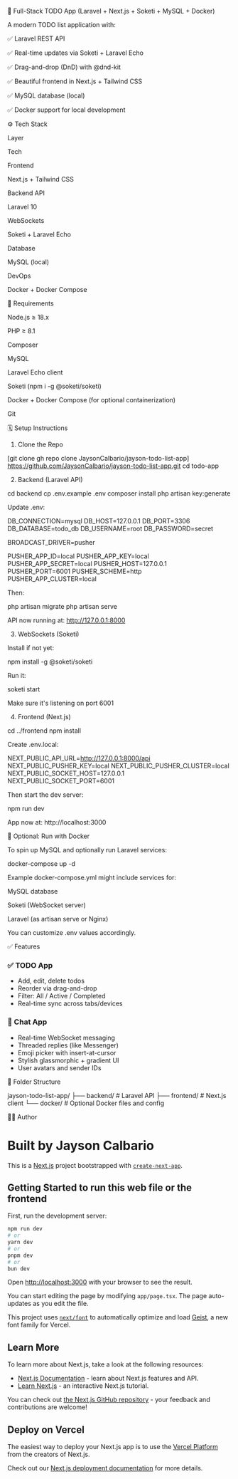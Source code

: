 
📜 Full-Stack TODO App (Laravel + Next.js + Soketi + MySQL + Docker)

A modern TODO list application with:

✅ Laravel REST API

✅ Real-time updates via Soketi + Laravel Echo

✅ Drag-and-drop (DnD) with @dnd-kit

✅ Beautiful frontend in Next.js + Tailwind CSS

✅ MySQL database (local)

✅ Docker support for local development

⚙️ Tech Stack

Layer

Tech

Frontend

Next.js + Tailwind CSS

Backend API

Laravel 10

WebSockets

Soketi + Laravel Echo

Database

MySQL (local)

DevOps

Docker + Docker Compose

📆 Requirements

Node.js ≥ 18.x

PHP ≥ 8.1

Composer

MySQL

Laravel Echo client

Soketi (npm i -g @soketi/soketi)

Docker + Docker Compose (for optional containerization)

Git

🗓️ Setup Instructions

1. Clone the Repo

[git clone gh repo clone JaysonCalbario/jayson-todo-list-app]
https://github.com/JaysonCalbario/jayson-todo-list-app.git
cd todo-app

2. Backend (Laravel API)

cd backend
cp .env.example .env
composer install
php artisan key:generate

Update .env:

DB_CONNECTION=mysql
DB_HOST=127.0.0.1
DB_PORT=3306
DB_DATABASE=todo_db
DB_USERNAME=root
DB_PASSWORD=secret

BROADCAST_DRIVER=pusher

PUSHER_APP_ID=local
PUSHER_APP_KEY=local
PUSHER_APP_SECRET=local
PUSHER_HOST=127.0.0.1
PUSHER_PORT=6001
PUSHER_SCHEME=http
PUSHER_APP_CLUSTER=local

Then:

php artisan migrate
php artisan serve

API now running at: http://127.0.0.1:8000

3. WebSockets (Soketi)

Install if not yet:

npm install -g @soketi/soketi

Run it:

soketi start

Make sure it's listening on port 6001

4. Frontend (Next.js)

cd ../frontend
npm install

Create .env.local:

NEXT_PUBLIC_API_URL=http://127.0.0.1:8000/api
NEXT_PUBLIC_PUSHER_KEY=local
NEXT_PUBLIC_PUSHER_CLUSTER=local
NEXT_PUBLIC_SOCKET_HOST=127.0.0.1
NEXT_PUBLIC_SOCKET_PORT=6001

Then start the dev server:

npm run dev

App now at: http://localhost:3000

🐳 Optional: Run with Docker

To spin up MySQL and optionally run Laravel services:

docker-compose up -d

Example docker-compose.yml might include services for:

MySQL database

Soketi (WebSocket server)

Laravel (as artisan serve or Nginx)

You can customize .env values accordingly.

✅ Features

### ✅ TODO App
- Add, edit, delete todos
- Reorder via drag-and-drop
- Filter: All / Active / Completed
- Real-time sync across tabs/devices

### 💬 Chat App
- Real-time WebSocket messaging
- Threaded replies (like Messenger)
- Emoji picker with insert-at-cursor
- Stylish glassmorphic + gradient UI
- User avatars and sender IDs


📁 Folder Structure

jayson-todo-list-app/
├── backend/      # Laravel API
├── frontend/     # Next.js client
└── docker/       # Optional Docker files and config

🧑‍💻 Author

Built by Jayson Calbario
=======
This is a [Next.js](https://nextjs.org) project bootstrapped with [`create-next-app`](https://nextjs.org/docs/app/api-reference/cli/create-next-app).

## Getting Started to run this web file or the frontend

First, run the development server:

```bash
npm run dev
# or
yarn dev
# or
pnpm dev
# or
bun dev
```


Open [http://localhost:3000](http://localhost:3000) with your browser to see the result.

You can start editing the page by modifying `app/page.tsx`. The page auto-updates as you edit the file.

This project uses [`next/font`](https://nextjs.org/docs/app/building-your-application/optimizing/fonts) to automatically optimize and load [Geist](https://vercel.com/font), a new font family for Vercel.

## Learn More

To learn more about Next.js, take a look at the following resources:

- [Next.js Documentation](https://nextjs.org/docs) - learn about Next.js features and API.
- [Learn Next.js](https://nextjs.org/learn) - an interactive Next.js tutorial.

You can check out [the Next.js GitHub repository](https://github.com/vercel/next.js) - your feedback and contributions are welcome!

## Deploy on Vercel

The easiest way to deploy your Next.js app is to use the [Vercel Platform](https://vercel.com/new?utm_medium=default-template&filter=next.js&utm_source=create-next-app&utm_campaign=create-next-app-readme) from the creators of Next.js.

Check out our [Next.js deployment documentation](https://nextjs.org/docs/app/building-your-application/deploying) for more details.

